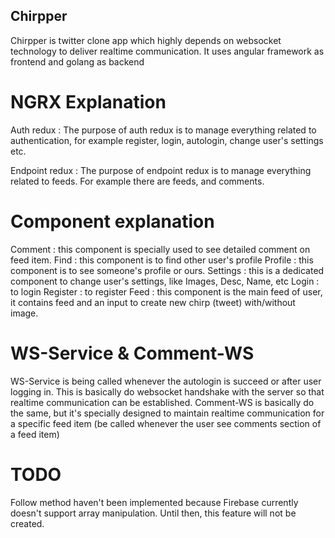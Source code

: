 ## Chirpper
Chirpper is twitter clone app which highly depends on websocket technology to deliver realtime communication. It uses angular framework as frontend and golang as backend

# NGRX Explanation
Auth redux : The purpose of auth redux is to manage everything related to authentication, for example register, login, autologin, change user's settings etc.

Endpoint redux : The purpose of endpoint redux is to manage everything related to feeds. For example there are feeds, and comments.

# Component explanation
Comment : this component is specially used to see detailed comment on feed item.
Find    : this component is to find other user's profile
Profile : this component is to see someone's profile or ours.
Settings : this is a dedicated component to change user's settings, like Images, Desc, Name, etc
Login : to login
Register : to register
Feed    : this component is the main feed of user, it contains feed and an input to create new chirp (tweet) with/without image.

# WS-Service & Comment-WS
WS-Service is being called whenever the autologin is succeed or after user logging in. This is basically do websocket handshake with the server so that realtime communication can be established. Comment-WS is basically do the same, but it's specially designed to maintain realtime communication for a specific feed item (be called whenever the user see comments section of a feed item)

# TODO
Follow method haven't been implemented because Firebase currently doesn't support array manipulation.
Until then, this feature will not be created.